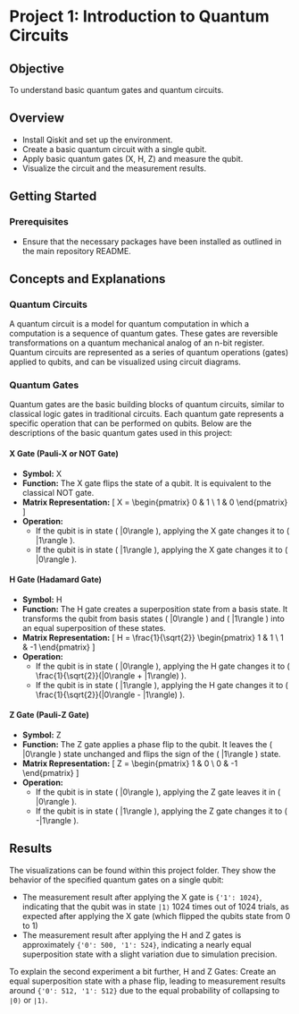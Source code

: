 # Project 1: Introduction to Quantum Circuits

## Objective

To understand basic quantum gates and quantum circuits.

## Overview

- Install Qiskit and set up the environment.
- Create a basic quantum circuit with a single qubit.
- Apply basic quantum gates (X, H, Z) and measure the qubit.
- Visualize the circuit and the measurement results.

## Getting Started

### Prerequisites
- Ensure that the necessary packages have been installed as outlined in the main repository README.

## Concepts and Explanations

### Quantum Circuits

A quantum circuit is a model for quantum computation in which a computation is a sequence of quantum gates. These gates are reversible transformations on a quantum mechanical analog of an n-bit register. Quantum circuits are represented as a series of quantum operations (gates) applied to qubits, and can be visualized using circuit diagrams.

### Quantum Gates

Quantum gates are the basic building blocks of quantum circuits, similar to classical logic gates in traditional circuits. Each quantum gate represents a specific operation that can be performed on qubits. Below are the descriptions of the basic quantum gates used in this project:

#### X Gate (Pauli-X or NOT Gate)

- **Symbol:** X
- **Function:** The X gate flips the state of a qubit. It is equivalent to the classical NOT gate.
- **Matrix Representation:**
  \[
  X = \begin{pmatrix}
  0 & 1 \\
  1 & 0
  \end{pmatrix}
  \]
- **Operation:**
  - If the qubit is in state \( |0\rangle \), applying the X gate changes it to \( |1\rangle \).
  - If the qubit is in state \( |1\rangle \), applying the X gate changes it to \( |0\rangle \).

#### H Gate (Hadamard Gate)

- **Symbol:** H
- **Function:** The H gate creates a superposition state from a basis state. It transforms the qubit from basis states \( |0\rangle \) and \( |1\rangle \) into an equal superposition of these states.
- **Matrix Representation:**
  \[
  H = \frac{1}{\sqrt{2}} \begin{pmatrix}
  1 & 1 \\
  1 & -1
  \end{pmatrix}
  \]
- **Operation:**
  - If the qubit is in state \( |0\rangle \), applying the H gate changes it to \( \frac{1}{\sqrt{2}}(|0\rangle + |1\rangle) \).
  - If the qubit is in state \( |1\rangle \), applying the H gate changes it to \( \frac{1}{\sqrt{2}}(|0\rangle - |1\rangle) \).

#### Z Gate (Pauli-Z Gate)

- **Symbol:** Z
- **Function:** The Z gate applies a phase flip to the qubit. It leaves the \( |0\rangle \) state unchanged and flips the sign of the \( |1\rangle \) state.
- **Matrix Representation:**
  \[
  Z = \begin{pmatrix}
  1 & 0 \\
  0 & -1
  \end{pmatrix}
  \]
- **Operation:**
  - If the qubit is in state \( |0\rangle \), applying the Z gate leaves it in \( |0\rangle \).
  - If the qubit is in state \( |1\rangle \), applying the Z gate changes it to \( -|1\rangle \).

## Results

The visualizations can be found within this project folder. They show the behavior of the specified quantum gates on a single qubit:

- The measurement result after applying the X gate is `{'1': 1024}`, indicating that the qubit was in state `|1⟩` 1024 times out of 1024 trials, as expected after applying the X gate (which flipped the qubits state from 0 to 1)
- The measurement result after applying the H and Z gates is approximately `{'0': 500, '1': 524}`, indicating a nearly equal superposition state with a slight variation due to simulation precision. 

To explain the second experiment a bit further, H and Z Gates: Create an equal superposition state with a phase flip, leading to measurement results around `{'0': 512, '1': 512}` due to the equal probability of collapsing to `∣0⟩` or `∣1⟩`.
